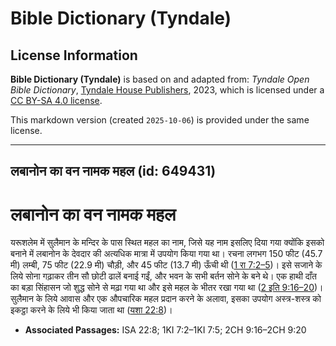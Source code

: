 # Bible Dictionary (Tyndale)

## License Information

**Bible Dictionary (Tyndale)** is based on and adapted from: _Tyndale Open Bible Dictionary_, [Tyndale House Publishers](https://tyndaleopenresources.com/), 2023, which is licensed under a [CC BY-SA 4.0 license](https://creativecommons.org/licenses/by-sa/4.0/legalcode.en).

This markdown version (created `2025-10-06`) is provided under the same license.



--------------------------------

## लबानोन का वन नामक महल (id: 649431)

लबानोन का वन नामक महल
=====================

यरूशलेम में सुलैमान के मन्दिर के पास स्थित महल का नाम, जिसे यह नाम इसलिए दिया गया क्योंकि इसको बनाने में लबानोन के देवदार की अत्यधिक मात्रा में उपयोग किया गया था। रचना लगभग 150 फीट (45\.7 मी) लम्बी, 75 फीट (22\.9 मी) चौड़ी, और 45 फीट (13\.7 मी) ऊँची थी ([1 रा 7:2–5](https://ref.ly/1Kgs7:2-1Kgs7:5))। इसे सजाने के लिये सोना गढ़ाकर तीन सौ छोटी ढालें बनाई गईं, और भवन के सभी बर्तन सोने के बने थे। एक हाथी दाँत का बड़ा सिंहासन जो शुद्ध सोने से मढ़ा गया था और इसे महल के भीतर रखा गया था ([2 इति 9:16–20](https://ref.ly/2Chr9:16-2Chr9:20))। सुलैमान के लिये आवास और एक औपचारिक महल प्रदान करने के अलावा, इसका उपयोग अस्त्र\-शस्त्र को इकट्ठा करने के लिये भी किया जाता था ([यशा 22:8](https://ref.ly/Isa22:8))।

* **Associated Passages:** ISA 22:8; 1KI 7:2–1KI 7:5; 2CH 9:16–2CH 9:20

